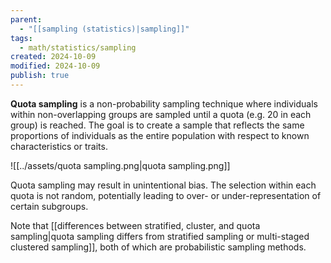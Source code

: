 ```yaml
---
parent:
  - "[[sampling (statistics)|sampling]]"
tags:
  - math/statistics/sampling
created: 2024-10-09
modified: 2024-10-09
publish: true
---
```

**Quota sampling** is a non-probability sampling technique where individuals within non-overlapping groups are sampled until a quota (e.g. 20 in each group) is reached. The goal is to create a sample that reflects the same proportions of individuals as the entire population with respect to known characteristics or traits.

![[../assets/quota sampling.png|quota sampling.png]]

Quota sampling may result in unintentional bias. The selection within each quota is not random, potentially leading to over- or under-representation of certain subgroups.

Note that [[differences between stratified, cluster, and quota sampling|quota sampling differs from stratified sampling or multi-staged clustered sampling]], both of which are probabilistic sampling methods.